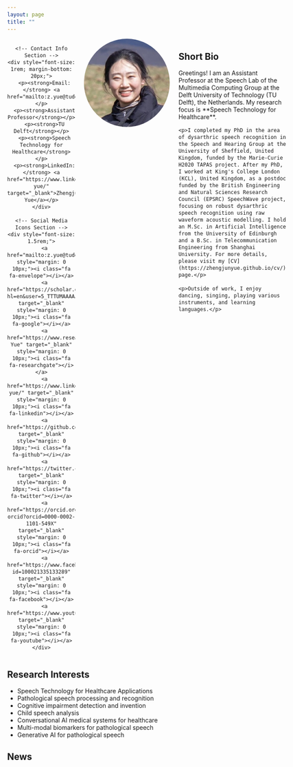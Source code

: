 ```yaml
---
layout: page
title: ""
---
```


<div style="display: flex; justify-content: space-between; align-items: flex-start; margin-bottom: 20px;">
  <!-- Right Side (Photo, Contact Info, and Social Links) -->
  <div style="text-align: center; flex: 0 0 250px;">
    <!-- Photo Section -->
    <img src="/files/Yue_Zhengjun.jpg" alt="Zhengjun" style="width: 100%; max-width: 200px; border-radius: 50%; margin-bottom: 20px; float: right; margin-left: 20px;">
    
    <!-- Contact Info Section -->
    <div style="font-size: 1rem; margin-bottom: 20px;">
      <p><strong>Email:</strong> <a href="mailto:z.yue@tudelft.nl">z.yue@tudelft.nl</a></p>
      <p><strong>Assistant Professor</strong></p>
      <p><strong>TU Delft</strong></p>
      <p><strong>Speech Technology for Healthcare</strong></p>
      <p><strong>LinkedIn:</strong> <a href="https://www.linkedin.com/in/zhengjun-yue/" target="_blank">Zhengjun Yue</a></p>
    </div>
    
    <!-- Social Media Icons Section -->
    <div style="font-size: 1.5rem;">
      <a href="mailto:z.yue@tudelft.nl" style="margin: 0 10px;"><i class="fa fa-envelope"></i></a>
      <a href="https://scholar.google.com/citations?hl=en&user=5_TTTUMAAAAJ" target="_blank" style="margin: 0 10px;"><i class="fa fa-google"></i></a>
      <a href="https://www.researchgate.net/profile/Zhengjun-Yue" target="_blank" style="margin: 0 10px;"><i class="fa fa-researchgate"></i></a>
      <a href="https://www.linkedin.com/in/zhengjun-yue/" target="_blank" style="margin: 0 10px;"><i class="fa fa-linkedin"></i></a>
      <a href="https://github.com/zhengjunyue" target="_blank" style="margin: 0 10px;"><i class="fa fa-github"></i></a>
      <a href="https://twitter.com/ZhengjunYue" target="_blank" style="margin: 0 10px;"><i class="fa fa-twitter"></i></a>
      <a href="https://orcid.org/my-orcid?orcid=0000-0002-1101-549X" target="_blank" style="margin: 0 10px;"><i class="fa fa-orcid"></i></a>
      <a href="https://www.facebook.com/profile.php?id=100021335133289" target="_blank" style="margin: 0 10px;"><i class="fa fa-facebook"></i></a>
      <a href="https://www.youtube.com/@ZhengjunYue/playlists" target="_blank" style="margin: 0 10px;"><i class="fa fa-youtube"></i></a>
    </div>
  </div>

  <!-- Left Side (Text) -->
  <div style="flex: 1; padding-left: 20px;">
    <h2>Short Bio</h2>
    <p>Greetings! I am an Assistant Professor at the Speech Lab of the Multimedia Computing Group at the Delft University of Technology (TU Delft), the Netherlands. My research focus is **Speech Technology for Healthcare**.</p>
    
    <p>I completed my PhD in the area of dysarthric speech recognition in the Speech and Hearing Group at the University of Sheffield, United Kingdom, funded by the Marie-Curie H2020 TAPAS project. After my PhD, I worked at King's College London (KCL), United Kingdom, as a postdoc funded by the British Engineering and Natural Sciences Research Council (EPSRC) SpeechWave project, focusing on robust dysarthric speech recognition using raw waveform acoustic modelling. I hold an M.Sc. in Artificial Intelligence from the University of Edinburgh and a B.Sc. in Telecommunication Engineering from Shanghai University. For more details, please visit my [CV](https://zhengjunyue.github.io/cv/) page.</p>
    
    <p>Outside of work, I enjoy dancing, singing, playing various instruments, and learning languages.</p>
  </div>
</div>

## Research Interests ##
* Speech Technology for Healthcare Applications
* Pathological speech processing and recognition
* Cognitive impairment detection and invention
* Child speech analysis
* Conversational AI medical systems for healthcare
* Multi-modal biomarkers for pathological speech
* Generative AI for pathological speech

## News ##
